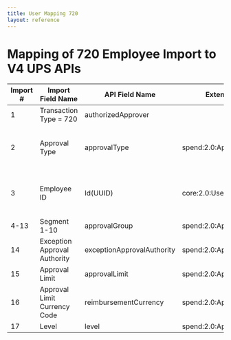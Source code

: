 ```yaml
---
title: User Mapping 720
layout: reference
---
```

# Mapping of 720 Employee Import to V4 UPS APIs

Import #|Import Field Name|API Field Name|Extension|Notes
---|---|---|---|---|
1|Transaction Type = 720|authorizedApprover|
2|Approval Type|approvalType|spend:2.0:ApproverLimit|Values: payment, request, report, purchase
3|Employee ID|Id(UUID)|core:2.0:User| Must be an existing employee ID
4-13|Segment 1-10|approvalGroup|spend:2.0:ApproverLimit
14|Exception Approval Authority|exceptionApprovalAuthority|spend:2.0:ApproverLimit
15|Approval Limit|approvalLimit|spend:2.0:ApproverLimit
16|Approval Limit Currency Code|reimbursementCurrency|spend:2.0:ApproverLimit
17|Level|level|spend:2.0:ApproverLimit
